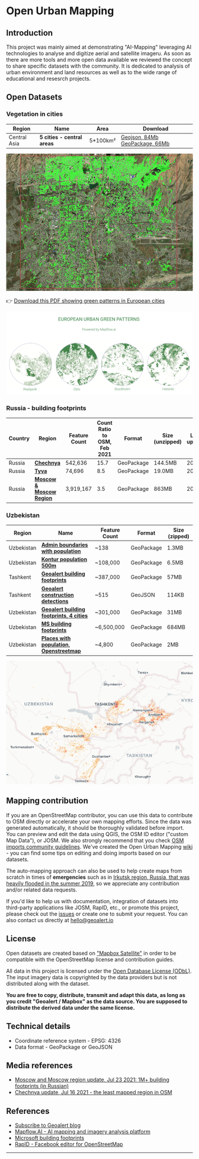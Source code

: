 # Open Urban Mapping

Introduction
------------
This project was mainly aimed at demonstrating "AI-Mapping" leveraging AI technologies to analyse and digitize aerial and satellite imageru. As soon as there are more tools and more open data available we reviewed the concept to share specific datasets with the community. It is dedicated to analysis of urban environment and land resources as well as to the wide range of educational and resesrch projects.

## Open Datasets

### Vegetation in cities ###

| Region | Name | Area | Download |
|-------------|------------|----------|----------|
|Central Asia| **5 cities - central areas** | 5*100km² | [Geojson, 84Mb](https://minio-production.mapflow.ai/public/data/5cities_central_Asia_vegetation.gpkg.zip?Content-Disposition=attachment%3B%20filename%3D%22data%2F5cities_central_Asia_vegetation.geojson.zip)  [GeoPackage, 66Mb](https://minio-production.mapflow.ai/public/data/5cities_central_Asia_vegetation.gpkg.zip?Content-Disposition=attachment%3B%20filename%3D%22data%2F5cities_central_Asia_vegetation.gpkg.zip) |

![**Central Asia - cities vegetation**](images/cities_vegetation.png)

👉 [Download this PDF showing green patterns in European cities](images/Green-Patterns.pdf)

![**European cities - urban green patterns**](images/Green-Patterns-preview.png)

### Russia - building footprints ###

|Country|Region|Feature Count| Count Ratio to OSM, Feb 2021| Format | Size (unzipped) | Last update |
|-------------|------------|----------|----------|-----------|------------|-------------|
|Russia|[**Chechnya**](https://filebrowser.aeronetlab.space/s/hj9NzpVuZLu16LU/download)| 542,636| 15.7 | GeoPackage | 144.5MB | 2021 |
|Russia|[**Tyva**](https://filebrowser.aeronetlab.space/s/AE2iIxGN8UoYfOU/download)| 74,696| 8.5 | GeoPackage | 19.0MB | 2021 |
|Russia|[**Moscow & Moscow Region**](https://filebrowser.aeronetlab.space/s/9XRq7kvRQSreQu2/download)| 3,919,167 | 3.5 | GeoPackage | 863MB | 2021 |

### Uzbekistan ###

|Region|Name | Feature Count | Format | Size (zipped) |
|-------------|------------|----------|----------|-----------|
|Uzbekistan|[**Admin boundaries with population**](https://minio-production.mapflow.ai/public/data/kontur_boundaries_UZ_20220407.gpkg.gz?Content-Disposition=attachment%3B%20filename%3D%22data%2Fkontur_boundaries_UZ_20220407.gpkg.gz)| ~138| GeoPackage | 1.3MB |
|Uzbekistan|[**Kontur population 500m**](https://minio-production.mapflow.ai/public/data/kontur_population_UZ_20220630.gpkg.gz?Content-Disposition=attachment%3B%20filename%3D%22data%2Fkontur_population_UZ_20220630.gpkg.gz)| ~108,000| GeoPackage | 6.5MB |
|Tashkent|[**Geoalert building footprints**](https://minio-production.mapflow.ai/public/data/Tashkent_buildings_Mapflow.gpkg.zip?Content-Disposition=attachment%3B%20filename%3D%22data%2FTashkent_buildings_Mapflow.gpkg.zip)| ~387,000| GeoPackage | 57MB |
|Tashkent|[**Geoalert construction detections**](https://minio-production.mapflow.ai/public/data/Tashkent_constructions_Mapflow.geojson.zip?Content-Disposition=attachment%3B%20filename%3D%22data%2FTashkent_constructions_Mapflow.geojson.zip)| ~515| GeoJSON | 114KB |
|Uzbekistan|[**Geoalert building footprints, 4 cities**](https://minio-production.mapflow.ai/public/data/4cities%28Bukhara_Samarkand_Navoi_Chirchiq%29_Mapflow.gpkg.zip?Content-Disposition=attachment%3B%20filename%3D%22data%2F4cities%28Bukhara_Samarkand_Navoi_Chirchiq%29_Mapflow.gpkg.zip)| ~301,000| GeoPackage | 31MB |
|Uzbekistan|[**MS building footprints**](https://minio-production.mapflow.ai/public/data/Uzbekistan_MS_Buildings.gpkg.zip?Content-Disposition=attachment%3B%20filename%3D%22data%2FUzbekistan_MS_Buildings.gpkg.zip)| ~6,500,000| GeoPackage | 684MB |
|Uzbekistan|[**Places with population, Openstreetmap**](https://minio-production.mapflow.ai/public/data/Uzbekistan_places_OSM.geojson.zip?Content-Disposition=attachment%3B%20filename%3D%22data%2FUzbekistan_places_OSM.geojson.zip)| ~4,800| GeoPackage | 2MB |

![**UZ. population Map, based on Kontur population data**](images/uzb_population_map.png)


## Mapping contribution

If you are an OpenStreetMap contributor, you can use this data to contribute to OSM directly or accelerate your own mapping efforts. Since the data was generated automatically, it should be thoroughly validated before import. You can preview and edit the data using QGIS, the OSM ID editor ("custom Map Data"), or JOSM. We also strongly recommend that you check [OSM imports community guidelines](https://wiki.openstreetmap.org/wiki/Import/Guidelines).
We've created the Open Urban Mapping [wiki](https://wiki.openstreetmap.org/wiki/Geoalert_Open_Urban_Mapping) - you can find some tips on editing and doing imports based on our datasets.

The auto-mapping approach can also be used to help create maps from scratch in times of **emergencies** such as in [Irkutsk region, Russia, that was heavily flooded in the summer 2019](https://geoalert.github.io/Irkutsk-flood/), so we appreciate any contribution and/or related data requests.

If you'd like to help us with documentation, integration of datasets into third-party applications like JOSM, RapID, etc., or promote this project, please check out the [issues](https://github.com/Geoalert/urban-mapping/issues) or create one to submit your request. You can also contact us directly at [hello@geoalert.io](mailto:hello@geoalert.io)


## License

Open datasets are created based on ["Mapbox Satellite"](https://www.mapbox.com/maps/satellite) in order to be compatible with the OpenStreetMap license and contribution guides.

All data in this project is licensed under the [Open Database License (ODbL)](https://opendatacommons.org/licenses/odbl/).
The input imagery data is copyrighted by the data providers but is not distributed along with the dataset. 

**You are free to copy, distribute, transmit and adapt this data, as long as you credit "Geoalert / Mapbox" as the data source. You are supposed to distribute the derived data under the same license.**

## Technical details
* Coordinate reference system - EPSG: 4326
* Data format - GeoPackage or GeoJSON

## Media references
* [Moscow and Moscow region update, Jul 23 2021: 1M+ building footprints (in Russian)](https://geoalert.medium.com/open-urban-mapping-api-%D0%BC%D0%BE%D1%81%D0%BA%D0%BE%D0%B2%D1%81%D0%BA%D0%B0%D1%8F-%D0%BE%D0%B1%D0%BB%D0%B0%D1%81%D1%82%D1%8C-%D0%B8-%D0%BC%D0%BE%D1%81%D0%BA%D0%B2%D0%B0-92dd36fb56dd)
* [Chechnya update, Jul 16 2021 - the least mapped region in OSM](https://geoalert.medium.com/open-urban-mapping-update-chechnya-and-tyva-40798c127265)

## References
* [Subscribe to Geoalert blog](https://medium.com/@geoalert)
* [Mapflow.AI - AI mapping and imagery analysis platform](https://mapflow.ai)
* [Microsoft building footprints](https://github.com/microsoft/USBuildingFootprints)
* [RapID - Facebook editor for OpenStreetMap](https://github.com/facebookincubator/RapiD)
---------------------------

